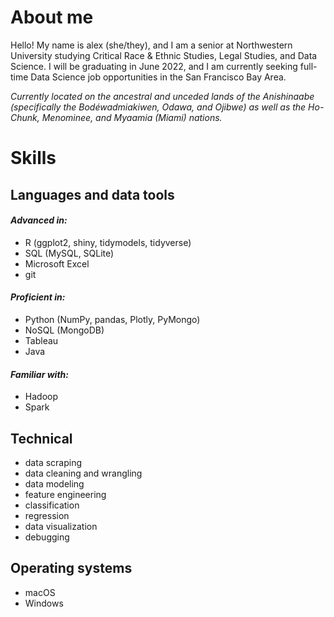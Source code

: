 # About me

Hello! My name is alex (she/they), and I am a senior at Northwestern University studying Critical Race & Ethnic Studies, Legal Studies, and Data Science. I will be graduating in June 2022, and I am currently seeking full-time Data Science job opportunities in the San Francisco Bay Area.

*Currently located on the ancestral and unceded lands of the Anishinaabe (specifically the Bodéwadmiakiwen, Odawa, and Ojibwe) as well as the Ho-Chunk, Menominee, and Myaamia (Miami) nations.*

# Skills
## Languages and data tools
#### *Advanced in:*
* R (ggplot2, shiny, tidymodels, tidyverse)
* SQL (MySQL, SQLite)
* Microsoft Excel
* git
#### *Proficient in:*
* Python (NumPy, pandas, Plotly, PyMongo)
* NoSQL (MongoDB)
* Tableau
* Java
#### *Familiar with:*
* Hadoop
* Spark

## Technical
* data scraping
* data cleaning and wrangling
* data modeling
* feature engineering
* classification
* regression
* data visualization
* debugging

## Operating systems
* macOS
* Windows
